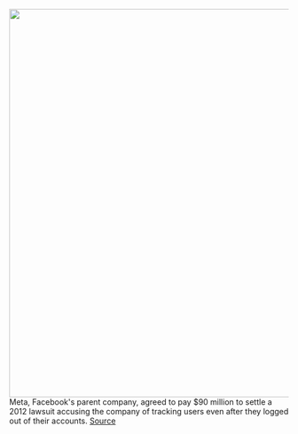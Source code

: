 <img src='https://cdn.vox-cdn.com/thumbor/wgfKHKCbFLi0fWYoVoVgwOO9GSk=/0x0:2040x1360/1200x800/filters:focal(857x517:1183x843)/cdn.vox-cdn.com/uploads/chorus_image/image/70512127/acastro_180720_1777_facebook_0001.0.jpg' width='700px' /><br/>
Meta, Facebook's parent company, agreed to pay $90 million to settle a 2012 lawsuit accusing the company of tracking users even after they logged out of their accounts.
<a href='https://www.theverge.com/2022/2/15/22935147/meta-facebook-privacy-like-tracking-data-settlement'> Source <a/>